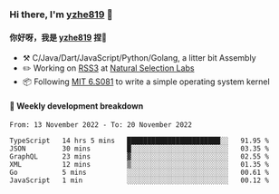 ### Hi there, I'm [yzhe819](https://github.com/yzhe819) 👋

#### 你好呀，我是 [yzhe819](https://github.com/yzhe819) 捏👋

- :hammer_and_pick: C/Java/Dart/JavaScript/Python/Golang, a litter bit Assembly
- :pencil2: Working on [RSS3](https://github.com/NaturalSelectionLabs/RSS3) at [Natural Selection Labs](https://github.com/NaturalSelectionLabs)
- 📦 Following [MIT 6.S081](https://pdos.csail.mit.edu/6.S081/2020/) to write a simple operating system kernel



#### 📝 Weekly development breakdown

<!--START_SECTION:waka-->

```text
From: 13 November 2022 - To: 20 November 2022

TypeScript   14 hrs 5 mins   ███████████████████████░░   91.95 %
JSON         30 mins         █░░░░░░░░░░░░░░░░░░░░░░░░   03.35 %
GraphQL      23 mins         ▓░░░░░░░░░░░░░░░░░░░░░░░░   02.55 %
XML          12 mins         ▒░░░░░░░░░░░░░░░░░░░░░░░░   01.35 %
Go           5 mins          ░░░░░░░░░░░░░░░░░░░░░░░░░   00.61 %
JavaScript   1 min           ░░░░░░░░░░░░░░░░░░░░░░░░░   00.12 %
```

<!--END_SECTION:waka-->



